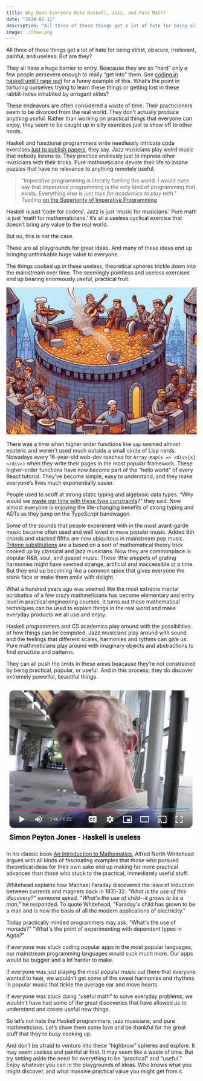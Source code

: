 ```yaml
---
title: Why Does Everyone Hate Haskell, Jazz, and Pure Math?
date: "2024-07-11"
description: "All three of these things get a lot of hate for being elitist, obscure, irrelevant, painful, and useless. But are they?"
image: ./stew.png
---
```


All three of these things get a lot of hate for being elitist, obscure, irrelevant, painful, and useless. But are they?

They all have a huge barrier to entry. Beacause they are so “hard” only a few people persevere enough to really “get into” them. See [coding in haskell until I rage quit](https://www.youtube.com/watch?v=dNi__BckudQ) for a funny example of this. What’s the point in torturing ourselves trying to learn these things or getting lost in these rabbit-holes inhabited by arrogant elites?

These endeavors are often considered a waste of time. Their practicioners seem to be divorced from the real world. They don’t actually produce anything useful. Rather than working on practical things that everyone can enjoy, they seem to be caught up in silly exercises just to show off to other nerds.

Haskell and functional programmers write needlessly intricate code exercises [just to publish papers](https://www.youtube.com/watch?v=dNi__BckudQ), they say. Jazz musicians play weird music that nobody listens to. They practice endlessly just to impress other musicians with their tricks. Pure mathmeticians devote their life to insane puzzles that have no relevance to anything remotely useful.

> "Imperative programming is literally fuelling the world. I would even say that imperative programming is the only kind of programming that exists. Everything else is just _toys for academics to play with_." Tsoding [on the Superiority of Imperative Programming](https://youtu.be/V-o1cKaWOQc?si=IUNFOpuY7YG_SGfK&t=3205)

Haskell is just ‘code for coders’. Jazz is just ‘music for musicians.’ Pure math is just ‘math for mathematicians.’ It’s all a useless cyclical exercise that doesn’t bring any value to the real world.

But no, this is not the case.

These are all playgrounds for great ideas. And many of these ideas end up bringing unthinkable huge value to everyone.

The things cooked up in these useless, theoretical spheres trickle down into the mainstream over time. The seemingly pointless and useless exercises end up bearing enormously useful, practical fruit.

![AI image of a bunch of musicians cooking up a stew](./stew.png)

There was a time when higher order functions like `map` seemed almost esoteric and weren't used much outside a small circle of Lisp nerds. Nowadays every 16-year-old web-dev reaches for `Array.map(x => <div>{x}</div>)` when they write their pages in the most popular framework. These higher-order functions have now become part of the “hello world” of every React tutorial. They’ve become simple, easy to understand, and they make everyone’s lives much exponentially easier.

People used to scoff at strong static typing and algebraic data types. “Why would we [waste our time with these type constraints](https://blog.cleancoder.com/uncle-bob/2016/05/01/TypeWars.html)?” they said. Now almost everyone is enjoying the life-changing benefits of strong typing and ADTs as they jump on the TypeScript bandwagon.

Some of the sounds that people experiment with in the most avant-garde music become often used and well loved in more popular music. Added 9th chords and stacked fifths are now ubiquitous in mainstream pop music. [Tritone substitutions](https://jazz-library.com/articles/tritone-substitution) are a based on a sort of mathematical theory trick cooked up by classical and jazz musicians. Now they are commonplace in popular R&B, soul, and gospel music. These little snippets of grating harmonies might have seemed strange, artificial and inaccessible at a time. But they end up becoming like a common spice that gives everyone the stank face or make them smile with delight.

What a hundred years ago was seemed like the most extreme mental acrobatics of a few crazy mathmeticians has become elementary and entry level in practical engineering courses. It turns out these mathematical techniques can be used to explain things in the real world and make everyday products we all use and enjoy. 

Haskell programmers and CS academics play around with the possibilities of how things can be computed. Jazz musicians play around with sound and the feelings that different scales, harmonies and rythms can give us. Pure mathmeticians play around with imaginary objects and abstractions to find structure and patterns.

They can all push the limits in these areas beacause they’re not constrained by being practical, popular, or useful. And in this process, they do discover extremely powerful, beautiful things.

[![Thumbnail for video of Simon Peyton Jones saying Haskell is useless](./haskell-is-useless-thumbnail.png)](https://www.youtube.com/watch?v=iSmkqocn0oQ)

In his classic book [An Introduction to Mathematics](https://www.gutenberg.org/ebooks/41568), Alfred North Whitehead argues with all kinds of fascinating examples that those who pursued theoretical ideas for their own sake end up making far more practical advances than those who stuck to the practical, immediately useful stuff.

Whitehead explains how Machael Faraday discovered the laws of induction between currents and magnets back in 1831-32. *"What is the use of this discovery?"* someone asked. *"What's the use of child--it grows to be a man,"* he responded. To quote Whitehead, "Faraday's child has grown to be a man and is now the basis of all the modern applications of electricity."

Today practically minded programmers may ask, "What's the use of monads?" "What's the point of experimenting with dependent types in Agda?"

If everyone was stuck coding popular apps in the most popular languages, our mainstream programming languages would suck much more. Our apps would be buggier and a lot harder to make. 

If everyone was just playing the most popular music out there that everyone wanted to hear, we wouldn’t get some of the sweet harmonies and rhythms in popular music that tickle the average ear and move hearts.

If everyone was stuck doing “useful math” to solve everyday problems, we wouldn’t have had some of the great discoveries that have allowed us to understand and create useful new things.

So let’s not hate the Haskell programmers, jazz musicians, and pure mathmeticians. Let’s show them some love and be thankful for the great stuff that they’re busy cooking up.

And don’t be afraid to venture into these “highbrow” spheres and explore. It may seem useless and painful at first. It may seem like a waste of time. But try setting aside the need for everything to be “practical” and “useful.” Enjoy whatever you can in the playgrounds of ideas. Who knows what you might discover, and what massive practical value you might get from it.

